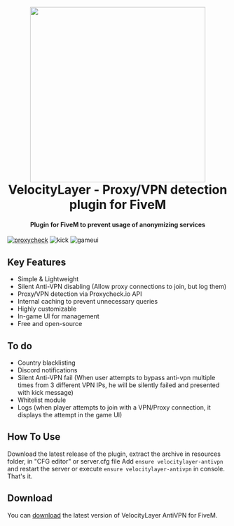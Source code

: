 <h1 align="center">
  <br>
  <img src="https://cdn.networklayer.net/velocitylayer/blogo-light.png" width="400">
  <br>
  VelocityLayer - Proxy/VPN detection plugin for FiveM
  <br>
</h1>

<h4 align="center">Plugin for FiveM to prevent usage of anonymizing services </h4>

[![proxycheck](https://i.imgur.com/yWe7vGn.png)](https://proxycheck.io)
![kick](https://i.imgur.com/3Aknhk7.png)
![gameui](https://i.imgur.com/KPmSn9D.png)

## Key Features

* Simple & Lightweight
* Silent Anti-VPN disabling (Allow proxy connections to join, but log them)
* Proxy/VPN detection via Proxycheck.io API
* Internal caching to prevent unnecessary queries
* Highly customizable
* In-game UI for management
* Free and open-source

## To do

* Country blacklisting
* Discord notifications
* Silent Anti-VPN fail (When user attempts to bypass anti-vpn multiple times from 3 different VPN IPs, he will be silently failed and presented with kick message)
* Whitelist module
* Logs (when player attempts to join with a VPN/Proxy connection, it displays the attempt in the game UI)

## How To Use

Download the latest release of the plugin, extract the archive in resources folder, in "CFG editor" or server.cfg file
Add `ensure velocitylayer-antivpn` and restart the server or execute `ensure velocitylayer-antivpn` in console. That's it.

## Download

You can [download](https://github.com/MeowKatinas/velocitylayer-fivem-antivpn/releases/tag/latest) the latest version of VelocityLayer AntiVPN for FiveM.
